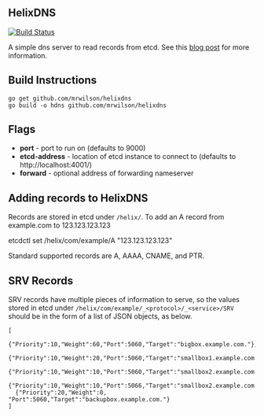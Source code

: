 ## HelixDNS

 [![Build Status](https://travis-ci.org/mrwilson/helixdns.png?branch=master)](https://travis-ci.org/mrwilson/helixdns)

  A simple dns server to read records from etcd. See this [blog post](http://probablyfine.co.uk/2014/03/02/serving-dns-records-from-etcd/) for more information.

## Build Instructions

    go get github.com/mrwilson/helixdns
    go build -o hdns github.com/mrwilson/helixdns

## Flags

 * **port** - port to run on (defaults to 9000)
 * **etcd-address** - location of etcd instance to connect to (defaults to http://localhost:4001/)
 * **forward** - optional address of forwarding nameserver

## Adding records to HelixDNS

Records are stored in etcd under `/helix/`. To add an A record from example.com to 123.123.123.123

  etcdctl set /helix/com/example/A "123.123.123.123"

Standard supported records are A, AAAA, CNAME, and PTR.

## SRV Records

  SRV records have multiple pieces of information to serve, so the values stored in etcd under `/helix/com/example/_<protocol>/_<service>/SRV` should be in the form of a list of JSON objects, as below.

    [
      {"Priority":10,"Weight":60,"Port":5060,"Target":"bigbox.example.com."},
      {"Priority":10,"Weight":20,"Port":5060,"Target":"smallbox1.example.com."},
      {"Priority":10,"Weight":10,"Port":5060,"Target":"smallbox2.example.com."},
      {"Priority":10,"Weight":10,"Port":5066,"Target":"smallbox2.example.com."},
      {"Priority":20,"Weight":0, "Port":5060,"Target":"backupbox.example.com."}
    ]
